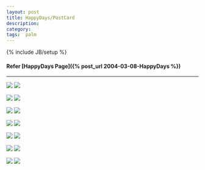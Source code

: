 ```yaml
---
layout: post
title: HappyDays/PostCard
description: 
category: 
tags:  palm
---
```

{% include JB/setup %}

#### Refer [HappyDays Page]({% post_url 2004-03-08-HappyDays %})

---

![](http://farm4.staticflickr.com/3667/13212495513_4820b8cf2e_o.gif)
![](http://farm4.staticflickr.com/3774/13212349695_e836c9f396_o.gif)

![](http://farm3.staticflickr.com/2822/13212352975_aae68ecff3_o.gif)
![](http://farm3.staticflickr.com/2712/13212680434_715f0a3756_o.gif)

![](http://farm3.staticflickr.com/2751/13212358225_ce6c21d47a_o.gif)
![](http://farm3.staticflickr.com/2742/13212685444_cfa9eb6ea9_o.gif)

![](http://farm4.staticflickr.com/3679/13212512473_dd8f88dd58_o.gif)
![](http://farm4.staticflickr.com/3702/13212514973_8aaa3c6657_o.gif)

![](http://farm4.staticflickr.com/3784/13212519573_cbf437155e_o.gif)
![](http://farm3.staticflickr.com/2696/13212372665_28e84dd302_o.gif)

![](http://farm3.staticflickr.com/2846/13212525163_b4a7b03fb0_o.gif)
![](http://farm3.staticflickr.com/2857/13212528283_f854c474d1_o.gif)

![](http://farm4.staticflickr.com/3718/13212707484_efb9b149fc_o.jpg)
![](http://farm3.staticflickr.com/2732/13212711304_10ab63f2c6_o.jpg)
